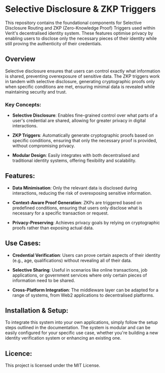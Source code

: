 # Selective Disclosure & ZKP Triggers

This repository contains the foundational components for Selective Disclosure Routing and ZKP (Zero-Knowledge Proof) Triggers used within Verit's decentralised identity system. These features optimise privacy by enabling users to disclose only the necessary pieces of their identity while still proving the authenticity of their credentials.

## Overview

Selective disclosure ensures that users can control exactly what information is shared, preventing overexposure of sensitive data. The ZKP triggers work in tandem with selective disclosure, generating cryptographic proofs only when specific conditions are met, ensuring minimal data is revealed while maintaining security and trust.

### Key Concepts:

- **Selective Disclosure**: Enables fine-grained control over what parts of a user's credential are shared, allowing for greater privacy in digital interactions.

- **ZKP Triggers**: Automatically generate cryptographic proofs based on specific conditions, ensuring that only the necessary proof is provided, without compromising privacy.

- **Modular Design**: Easily integrates with both decentralised and traditional identity systems, offering flexibility and scalability.

## Features:

- **Data Minimisation**: Only the relevant data is disclosed during interactions, reducing the risk of overexposing sensitive information.

- **Context-Aware Proof Generation**: ZKPs are triggered based on predefined conditions, ensuring that users only disclose what is necessary for a specific transaction or request.

- **Privacy-Preserving**: Achieves privacy goals by relying on cryptographic proofs rather than exposing actual data.

## Use Cases:

- **Credential Verification**: Users can prove certain aspects of their identity (e.g., age, qualifications) without revealing all of their data.

- **Selective Sharing**: Useful in scenarios like online transactions, job applications, or government services where only certain pieces of information need to be shared.

- **Cross-Platform Integration**: The middleware layer can be adapted for a range of systems, from Web2 applications to decentralised platforms.

## Installation & Setup:

To integrate this system into your own applications, simply follow the setup steps outlined in the documentation. The system is modular and can be easily configured for your specific use case, whether you're building a new identity verification system or enhancing an existing one.

## Licence:

This project is licensed under the MIT License.